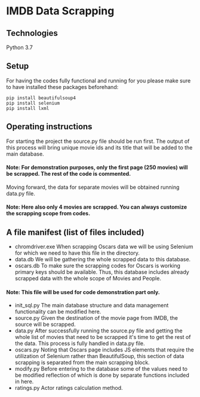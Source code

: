 # IMDB Data Scrapping

## Technologies
Python 3.7

## Setup

For having the codes fully functional and running for you please make sure to have installed these packages beforehand:
```
pip install beautifulsoup4
pip install selenium
pip install lxml
```

## Operating instructions
For starting the project the source.py file should be run first. The output of this process will bring unique movie ids and its title that will be added to the main database.

#### Note: For demonstration purposes, only the first page (250 movies) will be scrapped. The rest of the code is commented.

Moving forward, the data for separate movies will be obtained running data.py file.

#### Note: Here also only 4 movies are scrapped. You can always customize the scrapping scope from codes.

## A file manifest (list of files included)

* chromdriver.exe
When scrapping Oscars data we will be using Selenium for which we need to have this file in the directory.
* data.db
We will be gathering the whole scrapped data to this database.
* oscars.db
To make sure the scrapping codes for Oscars is working primary keys should be available. Thus, this database includes already scrapped data with the whole scope of Movies and People.

#### Note: This file will be used for code demonstration part only. 

* init_sql.py
The main database structure and data management functionality can be modified here.
* source.py
Given the destination of the movie page from IMDB, the source will be scrapped.
* data.py
After successfully running the source.py file and getting the whole list of movies that need to be scrapped it's time to get the rest of the data. This process is fully handled in data.py file.
* oscars.py
Noting that Oscars page includes JS elements that require the utilization of Selenium rather than BeautifulSoup, this section of data scrapping is separated from the main scrapping block.
* modify.py
Before entering to the database some of the values need to be modified reflection of which is done by separate functions included in here.
* ratings.py
Actor ratings calculation method.